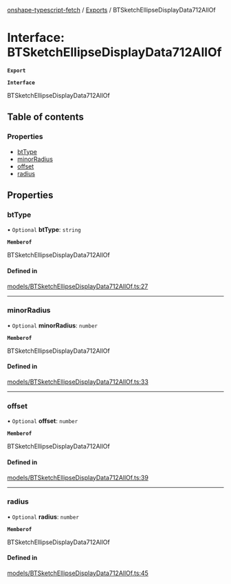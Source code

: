 [onshape-typescript-fetch](../README.md) / [Exports](../modules.md) / BTSketchEllipseDisplayData712AllOf

# Interface: BTSketchEllipseDisplayData712AllOf

**`Export`**

**`Interface`**

BTSketchEllipseDisplayData712AllOf

## Table of contents

### Properties

- [btType](BTSketchEllipseDisplayData712AllOf.md#bttype)
- [minorRadius](BTSketchEllipseDisplayData712AllOf.md#minorradius)
- [offset](BTSketchEllipseDisplayData712AllOf.md#offset)
- [radius](BTSketchEllipseDisplayData712AllOf.md#radius)

## Properties

### btType

• `Optional` **btType**: `string`

**`Memberof`**

BTSketchEllipseDisplayData712AllOf

#### Defined in

[models/BTSketchEllipseDisplayData712AllOf.ts:27](https://github.com/toebes/onshape-typescript-fetch/blob/3e11ae1/models/BTSketchEllipseDisplayData712AllOf.ts#L27)

___

### minorRadius

• `Optional` **minorRadius**: `number`

**`Memberof`**

BTSketchEllipseDisplayData712AllOf

#### Defined in

[models/BTSketchEllipseDisplayData712AllOf.ts:33](https://github.com/toebes/onshape-typescript-fetch/blob/3e11ae1/models/BTSketchEllipseDisplayData712AllOf.ts#L33)

___

### offset

• `Optional` **offset**: `number`

**`Memberof`**

BTSketchEllipseDisplayData712AllOf

#### Defined in

[models/BTSketchEllipseDisplayData712AllOf.ts:39](https://github.com/toebes/onshape-typescript-fetch/blob/3e11ae1/models/BTSketchEllipseDisplayData712AllOf.ts#L39)

___

### radius

• `Optional` **radius**: `number`

**`Memberof`**

BTSketchEllipseDisplayData712AllOf

#### Defined in

[models/BTSketchEllipseDisplayData712AllOf.ts:45](https://github.com/toebes/onshape-typescript-fetch/blob/3e11ae1/models/BTSketchEllipseDisplayData712AllOf.ts#L45)
